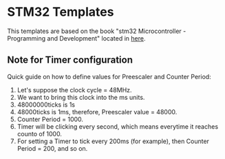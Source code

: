 # STM32 Templates

This templates are based on the book "stm32 Microcontroller - Programming and Development" located in [here](https://drive.google.com/file/d/1WbbreLDAR6WvoAmFCadmCWHDoyuoGC_S/view?usp=sharing).


## Note for Timer configuration
Quick guide on how to define values for Preescaler and Counter Period:

1. Let's suppose the clock cycle = 48MHz.
2. We want to bring this clock into the ms units.
3. 48000000ticks is 1s
4. 48000ticks is 1ms, therefore, Preescaler value = 48000.
5. Counter Period = 1000.
6. Timer will be clicking every second, which means everytime it reaches counto of 1000.
7. For setting a Timer to tick every 200ms (for example), then Counter Period = 200, and so on.

